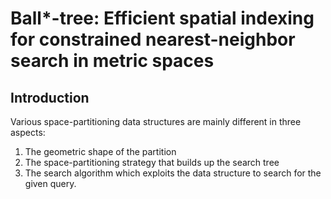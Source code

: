 # Ball*-tree: Efficient spatial indexing for constrained nearest-neighbor search in metric spaces

## Introduction

Various space-partitioning data structures are mainly different in three aspects:

1. The geometric shape of the partition
2. The space-partitioning strategy that builds up the search tree
3. The search algorithm which exploits the data structure to search for the given query.

